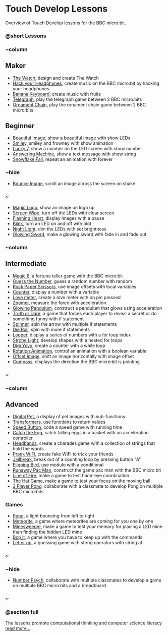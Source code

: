 # Touch Develop Lessons

Overview of Touch Develop lessons for the BBC micro:bit.

### @short Lessons

### ~column 

## Maker

* [The Watch](/lessons/the-watch), design and create The Watch
* [Hack your Headphones](/lessons/hack-your-headphones), create music on the BBC micro:bit by hacking your headphones
* [Banana Keyboard](/lessons/banana-keyboard), create music with fruits
* [Telegraph](/lessons/telegraph), play the telegraph game between 2 BBC micro:bits
* [Ornament Chain](/lessons/ornament-chain), play the ornament chain game between 2 BBC micro:bits

## Beginner

* [Beautiful Image](/lessons/beautiful-image), show a beautiful image with show LEDs
* [Smiley,](/lessons/smiley) smiley and frowney with show animation
* [Lucky 7](/lessons/lucky-7), show a number on the LED screen with show number
* [Answering Machine](/lessons/answering-machine), show a text message with show string
* [Snowflake Fall](/lessons/snowflake-fall), repeat an animation with forever

### ~hide

* [Bounce Image](/lessons/bounce-image), scroll an image across the screen on shake

### ~

* [Magic Logo](/lessons/magic-logo), show an image on logo up
* [Screen Wipe](/lessons/screen-wipe), turn off the LEDs with clear screen
* [Flashing Heart](/lessons/flashing-heart), display images with a pause
* [Blink](/lessons/blink), turn an LED on and off with plot
* [Night Light](/lessons/night-light), dim the LEDs with set brightness
* [Glowing Sword](/lessons/glowing-sword), make a glowing sword with fade in and fade out

### ~column 

## Intermediate

* [Magic 8](/lessons/magic-8), a fortune teller game with the BBC micro:bit
* [Guess the Number](/lessons/guess-the-number), guess a random number with random
* [Rock Paper Scissors](/lessons/rock-paper-scissors), use image offsets with local variables
* [Counter](/lessons/counter), display a number with a variable
* [Love meter](/lessons/love-meter), create a love meter with on pin pressed
* [Zoomer](/lessons/zoomer), measure the force with acceleration
* [Glowing Pendulum](/lessons/glowing-pendulum), construct a pendulum that glows using acceleration
* [Truth or Dare](/lessons/truth-or-dare), a game that forces each player to reveal a secret or do something funny with if statement
* [Spinner](/lessons/spinner), spin the arrow with multiple if statements
* [Die Roll](/lessons/die-roll), spin with more if statements
* [Looper](/lessons/looper), display a series of numbers with a for loop index
* [Strobe Light](/lessons/strobe-light), develop shapes with a nested for loops
* [Digi Yoyo](/lessons/digi-yoyo), create a counter with a while loop
* [Rotation Animation](/lessons/rotation-animation), control an animation with a boolean variable
* [Offset Image](/lessons/offset-image), shift an image horizontally with image offset
* [Compass](/lessons/compass), displays the direction the BBC micro:bit is pointing

### ~

### ~column 

## Advanced

* [Digital Pet](/lessons/digital-pet), a display of pet images with sub-functions
* [Transformers](/lessons/transformers), use functions to return values
* [Speed Button](/lessons/speed-button), code a speed game with running time
* [Catch the Egg](/lessons/catch-the-egg-game), catch falling eggs in a basket with an acceleration controller
* [Headbands](/lessons/headbands), create a charades game with a collection of strings that hold the words
* [Prank WiFi](/lessons/prank-wifi), create fake WiFi to trick your friends
* [Jailbreak](/lessons/jailbreak), break out of a counting loop by pressing button "A"
* [Flipping Bird](/lessons/flipping-bird), use modulo with a conditional
* [Runaway Pac Man](/lessons/runaway-pacman), construct the game pac man with the BBC micro:bit
* [Line of Fire](/lessons/line-of-fire), make a game to test hand-eye coordination
* [The Hat Game](/lessons/the-hat-game), make a game to test your focus on the moving ball
* [2 Player Pong](/lessons/2-player-pong), collaborate with a classmate to develop Pong on multiple BBC micro:bits

### Games

* [Pong](/lessons/pong), a light bouncing from left to right
* [Meteorite](/lessons/meteorite), a game where meteorites are coming for you one by one
* [Minesweeper](/lessons/minesweeper), make a game to test your memory for placing a LED mine then finding the hidden LED mine
* [Bop it](/lessons/bop-it), a game where you have to keep up with the commands
* [Letter up](/lessons/letter-up), a guessing game with string operators with string at

### ~

### ~hide

* [Number Psych](/lessons/number-psych), collaborate with multiple classmates to develop a game on multiple BBC micro:bits and a breadboard

### ~

### @section full

The lessons promote computational thinking and computer science literacy[ read more...](/lessons/teach)

